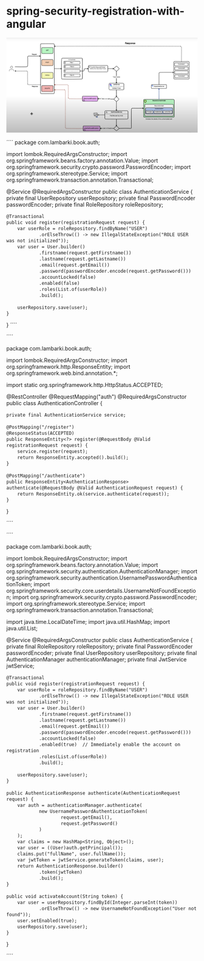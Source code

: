 ﻿# spring-security-registration-with-angular


![Project Logo](https://raw.githubusercontent.com/developpeurk/spring-security-registration-with-angular/main/book-network/logo.png)

´´´´
package com.lambarki.book.auth;

import lombok.RequiredArgsConstructor;
import org.springframework.beans.factory.annotation.Value;
import org.springframework.security.crypto.password.PasswordEncoder;
import org.springframework.stereotype.Service;
import org.springframework.transaction.annotation.Transactional;

@Service
@RequiredArgsConstructor
public class AuthenticationService {
    private final UserRepository userRepository;
    private final PasswordEncoder passwordEncoder;
    private final RoleRepository roleRepository;

    @Transactional
    public void register(registrationRequest request) {
        var userRole = roleRepository.findByName("USER")
                .orElseThrow(() -> new IllegalStateException("ROLE USER was not initialized"));
        var user = User.builder()
                .firstname(request.getFirstname())
                .lastname(request.getLastname())
                .email(request.getEmail())
                .password(passwordEncoder.encode(request.getPassword()))
                .accountLocked(false)
                .enabled(false)
                .roles(List.of(userRole))
                .build();

        userRepository.save(user);
    }
}
´´´´



´´´´

package com.lambarki.book.auth;

import lombok.RequiredArgsConstructor;
import org.springframework.http.ResponseEntity;
import org.springframework.web.bind.annotation.*;

import static org.springframework.http.HttpStatus.ACCEPTED;

@RestController
@RequestMapping("auth")
@RequiredArgsConstructor
public class AuthenticationController {

    private final AuthenticationService service;

    @PostMapping("/register")
    @ResponseStatus(ACCEPTED)
    public ResponseEntity<?> register(@RequestBody @Valid registrationRequest request) {
        service.register(request);
        return ResponseEntity.accepted().build();
    }

    @PostMapping("/authenticate")
    public ResponseEntity<AuthenticationResponse> authenticate(@RequestBody @Valid AuthenticationRequest request) {
        return ResponseEntity.ok(service.authenticate(request));
    }
}

´´´´


´´´´

package com.lambarki.book.auth;

import lombok.RequiredArgsConstructor;
import org.springframework.beans.factory.annotation.Value;
import org.springframework.security.authentication.AuthenticationManager;
import org.springframework.security.authentication.UsernamePasswordAuthenticationToken;
import org.springframework.security.core.userdetails.UsernameNotFoundException;
import org.springframework.security.crypto.password.PasswordEncoder;
import org.springframework.stereotype.Service;
import org.springframework.transaction.annotation.Transactional;

import java.time.LocalDateTime;
import java.util.HashMap;
import java.util.List;

@Service
@RequiredArgsConstructor
public class AuthenticationService {
    private final RoleRepository roleRepository;
    private final PasswordEncoder passwordEncoder;
    private final UserRepository userRepository;
    private final AuthenticationManager authenticationManager;
    private final JwtService jwtService;

    @Transactional
    public void register(registrationRequest request) {
        var userRole = roleRepository.findByName("USER")
                .orElseThrow(() -> new IllegalStateException("ROLE USER was not initialized"));
        var user = User.builder()
                .firstname(request.getFirstname())
                .lastname(request.getLastname())
                .email(request.getEmail())
                .password(passwordEncoder.encode(request.getPassword()))
                .accountLocked(false)
                .enabled(true)  // Immediately enable the account on registration
                .roles(List.of(userRole))
                .build();

        userRepository.save(user);
    }

    public AuthenticationResponse authenticate(AuthenticationRequest request) {
        var auth = authenticationManager.authenticate(
                new UsernamePasswordAuthenticationToken(
                        request.getEmail(),
                        request.getPassword()
                )
        );
        var claims = new HashMap<String, Object>();
        var user = ((User)auth.getPrincipal());
        claims.put("fullName", user.fullName());
        var jwtToken = jwtService.generateToken(claims, user);
        return AuthenticationResponse.builder()
                .token(jwtToken)
                .build();
    }

    public void activateAccount(String token) {
        var user = userRepository.findById(Integer.parseInt(token))
                .orElseThrow(() -> new UsernameNotFoundException("User not found"));
        user.setEnabled(true);
        userRepository.save(user);
    }
}

´´´´
